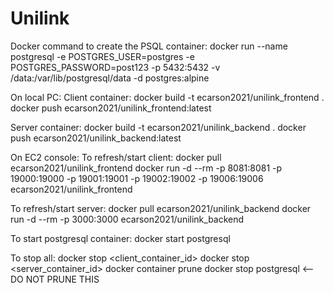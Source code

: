 # Unilink
Docker command to create the PSQL container: docker run --name postgresql -e POSTGRES_USER=postgres -e POSTGRES_PASSWORD=post123 -p 5432:5432 -v /data:/var/lib/postgresql/data -d postgres:alpine

On local PC:
Client container:
docker build -t ecarson2021/unilink_frontend .
docker push ecarson2021/unilink_frontend:latest

Server container:
docker build -t ecarson2021/unilink_backend .
docker push ecarson2021/unilink_backend:latest

On EC2 console:
To refresh/start client:
docker pull ecarson2021/unilink_frontend
docker run -d --rm -p 8081:8081 -p 19000:19000 -p 19001:19001 -p 19002:19002 -p 19006:19006 ecarson2021/unilink_frontend

To refresh/start server:
docker pull ecarson2021/unilink_backend
docker run -d --rm -p 3000:3000 ecarson2021/unilink_backend

To start postgresql container:
docker start postgresql

To stop all:
docker stop <client_container_id>
docker stop <server_container_id>
docker container prune
docker stop postgresql <-- DO NOT PRUNE THIS